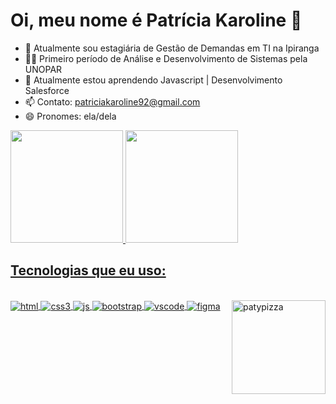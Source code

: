 # Oi, meu nome é Patrícia Karoline 🌷

- 🔭 Atualmente sou estagiária de Gestão de Demandas em TI na Ipiranga
- 🧑‍🎓 Primeiro período de Análise e Desenvolvimento de Sistemas pela UNOPAR
- 🌱 Atualmente estou aprendendo Javascript | Desenvolvimento Salesforce
- 📫 Contato: patriciakaroline92@gmail.com
- 😄 Pronomes: ela/dela

<div>
  <a href="https://github.com/spectreberelle">
  <img height="180em" src="https://github-readme-stats.vercel.app/api?username=spectrerebelle&show_icons=true&theme=monokai&include_all_commits=true&count_private=true"/>
  <img height="180em" src="https://github-readme-stats.vercel.app/api/top-langs/?username=spectrerebelle&layout=compact&langs_count=7&theme=monokai"/>
</div>

 ## Tecnologias que eu uso: 
<div style="display: inline_block"><br>
  <img align="center" alt="html" src="https://img.shields.io/badge/HTML5-E34F26?style=for-the-badge&logo=html5&logoColor=white">
  <img align="center" alt="css3" src="https://img.shields.io/badge/CSS3-1572B6?style=for-the-badge&logo=css3&logoColor=white">
  <img align="center" alt="js" src="https://img.shields.io/badge/JavaScript-F7DF1E?style=for-the-badge&logo=javascript&logoColor=black">
  <img align="center" alt="bootstrap" src="https://img.shields.io/badge/Bootstrap-563D7C?style=for-the-badge&logo=bootstrap&logoColor=white">
  <img align="center" alt="vscode" src="https://img.shields.io/badge/Visual_Studio-5C2D91?style=for-the-badge&logo=visual%20studio&logoColor=white">
  <img align="center" alt="figma" src="https://img.shields.io/badge/Figma-F24E1E?style=for-the-badge&logo=figma&logoColor=white">
  <img align="right" alt="patypizza" height="150" width="150" src="https://data.whicdn.com/images/357753304/original.gif">
</div>
